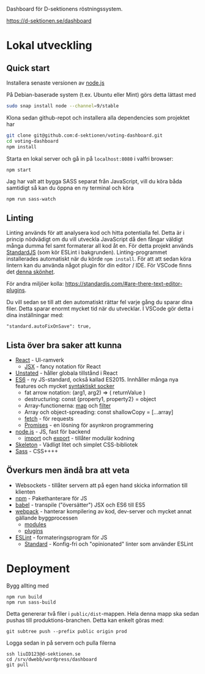 Dashboard för D-sektionens röstningssystem.

https://d-sektionen.se/dashboard

# Lokal utveckling

## Quick start
Installera senaste versionen av [node.js](https://nodejs.org/en/)

På Debian-baserade system (t.ex. Ubuntu eller Mint) görs detta lättast med
```bash
sudo snap install node --channel=9/stable
```

Klona sedan github-repot och installera alla dependencies som projektet har
```bash
git clone git@github.com:d-sektionen/voting-dashboard.git
cd voting-dashboard
npm install
```

Starta en lokal server och gå in på `localhost:8080` i valfri browser:

```bash
npm start
```

Jag har valt att bygga SASS separat från JavaScript, vill du köra båda samtidigt så kan du öppna en ny terminal och köra
```
npm run sass-watch
```

## Linting
Linting används för att analysera kod och hitta potentialla fel. Detta är i princip nödvädigt om du vill utveckla JavaScript då den fångar väldigt många dumma fel samt formaterar all kod åt en. För detta projekt används [StandardJS](https://standardjs.com/) (som kör ESLint i bakgrunden). Linting-programmet installerades automatiskt när du körde `npm install`. För att att sedan köra lintern kan du använda något plugin för din editor / IDE. För VSCode finns det [denna skönhet](https://marketplace.visualstudio.com/items?itemName=chenxsan.vscode-standardjs).

För andra miljöer kolla: https://standardjs.com/#are-there-text-editor-plugins.

Du vill sedan se till att den automatiskt rättar fel varje gång du sparar dina filer. Detta sparar enormt mycket tid när du utvecklar. I VSCode gör detta i dina inställningar med:
```
"standard.autoFixOnSave": true,
```

## Lista över bra saker att kunna
- [React](https://reactjs.org/docs/hello-world.html) - UI-ramverk
  - [JSX](https://reactjs.org/docs/introducing-jsx.html) - fancy notation för React
- [Unstated](https://github.com/jamiebuilds/unstated) - håller globala tillstånd i React
- [ES6](http://es6-features.org/#Constants) - ny JS-standard, också kallad ES2015. Innhåller många nya features och mycket [syntaktiskt socker](https://sv.wikipedia.org/wiki/Syntaktiskt_socker)
  - fat arrow notation: (arg1, arg2) => ( returnValue )
  - destructuring: const {property1, property2} = object 
  - Array-functionerna: [map](https://developer.mozilla.org/en-US/docs/Web/JavaScript/Reference/Global_Objects/Array/map) och [filter](https://developer.mozilla.org/en-US/docs/Web/JavaScript/Reference/Global_Objects/Array/filter)
  - Array och object-spreading: const shallowCopy = [...array]
  - [fetch](https://developer.mozilla.org/en-US/docs/Web/API/Fetch_API/Using_Fetch) - för requests 
  - [Promises](https://developer.mozilla.org/en-US/docs/Web/JavaScript/Guide/Using_promises) - en lösning för asynkron programmering
- [node.js](https://nodejs.org/en/about/) - JS, fast för backend
  - [import](https://developer.mozilla.org/en-US/docs/Web/JavaScript/Reference/Statements/import) och [export](https://developer.mozilla.org/en-US/docs/Web/JavaScript/Reference/Statements/export) - tillåter modulär kodning
- [Skeleton](http://getskeleton.com/) - Vädligt litet och simplet CSS-bibliotek
- [Sass](http://sass-lang.com/guide) - CSS++++
## Överkurs men ändå bra att veta
- Websockets - tillåter servern att på egen hand skicka information till klienten
- [npm](https://docs.npmjs.com/getting-started/what-is-npm) - Pakethanterare för JS
- [babel](https://babeljs.io/) - transpile ("översätter") JSX och ES6 till ES5
- [webpack](https://webpack.js.org/concepts/) - hanterar kompilering av kod, dev-server och mycket annat gällande byggprocessen
  - [modules](https://webpack.js.org/concepts/modules/)
  - [plugins](https://webpack.js.org/concepts/plugins/)
- [ESLint](https://eslint.org/) - formateringsprogram för JS
  - [Standard](https://standardjs.com/) - Konfig-fri och "opinionated" linter som använder ESLint


# Deployment
Bygg allting med
```
npm run build
npm run sass-build
```
Detta genererar två filer i `public/dist`-mappen. Hela denna mapp ska sedan pushas till produktions-branchen. Detta kan enkelt göras med:

```
git subtree push --prefix public origin prod
```

Logga sedan in på servern och pulla filerna
```
ssh liuID123@d-sektionen.se
cd /srv/dwebb/wordpress/dashboard
git pull
```



